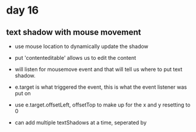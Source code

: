 # day 16 
## text shadow with mouse movement
- use mouse location to dynamically update the shadow

- put 'contenteditable' allows us to edit the content
- will listen for mousemove event and that will tell us where to put text shadow. 

- e.target is what triggered the event, this is what the event listener was put on

- use e.target.offsetLeft, offsetTop to make up for the x and y resetting to 0

- can add multiple textShadows at a time, seperated by

